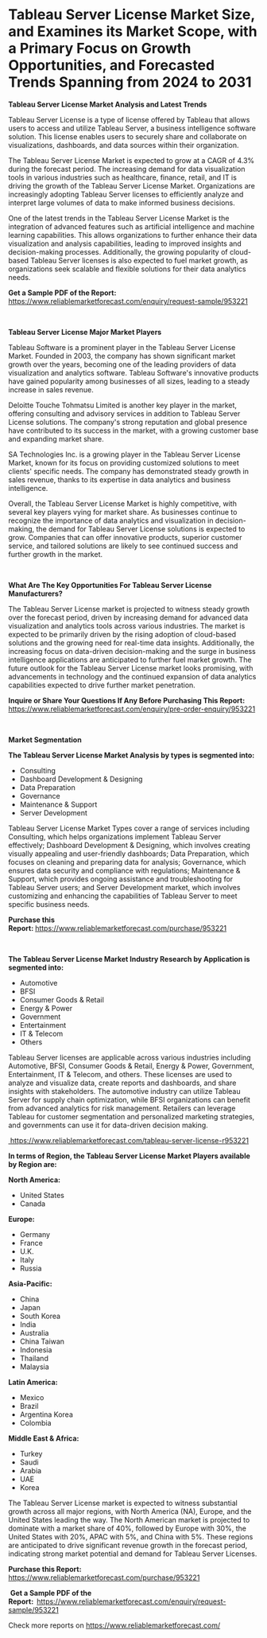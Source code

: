 <p><h1>Tableau Server License Market Size, and Examines its Market Scope, with a Primary Focus on Growth Opportunities, and Forecasted Trends Spanning from 2024 to 2031</h1></p><p><strong>Tableau Server License Market Analysis and Latest Trends</strong></p>
<p><p>Tableau Server License is a type of license offered by Tableau that allows users to access and utilize Tableau Server, a business intelligence software solution. This license enables users to securely share and collaborate on visualizations, dashboards, and data sources within their organization.</p><p>The Tableau Server License Market is expected to grow at a CAGR of 4.3% during the forecast period. The increasing demand for data visualization tools in various industries such as healthcare, finance, retail, and IT is driving the growth of the Tableau Server License Market. Organizations are increasingly adopting Tableau Server licenses to efficiently analyze and interpret large volumes of data to make informed business decisions.</p><p>One of the latest trends in the Tableau Server License Market is the integration of advanced features such as artificial intelligence and machine learning capabilities. This allows organizations to further enhance their data visualization and analysis capabilities, leading to improved insights and decision-making processes. Additionally, the growing popularity of cloud-based Tableau Server licenses is also expected to fuel market growth, as organizations seek scalable and flexible solutions for their data analytics needs.</p></p>
<p><strong>Get a Sample PDF of the Report:&nbsp;</strong> <a href="https://www.reliablemarketforecast.com/enquiry/request-sample/953221">https://www.reliablemarketforecast.com/enquiry/request-sample/953221</a></p>
<p>&nbsp;</p>
<p><strong>Tableau Server License Major Market Players</strong></p>
<p><p>Tableau Software is a prominent player in the Tableau Server License Market. Founded in 2003, the company has shown significant market growth over the years, becoming one of the leading providers of data visualization and analytics software. Tableau Software's innovative products have gained popularity among businesses of all sizes, leading to a steady increase in sales revenue.</p><p>Deloitte Touche Tohmatsu Limited is another key player in the market, offering consulting and advisory services in addition to Tableau Server License solutions. The company's strong reputation and global presence have contributed to its success in the market, with a growing customer base and expanding market share.</p><p>SA Technologies Inc. is a growing player in the Tableau Server License Market, known for its focus on providing customized solutions to meet clients' specific needs. The company has demonstrated steady growth in sales revenue, thanks to its expertise in data analytics and business intelligence.</p><p>Overall, the Tableau Server License Market is highly competitive, with several key players vying for market share. As businesses continue to recognize the importance of data analytics and visualization in decision-making, the demand for Tableau Server License solutions is expected to grow. Companies that can offer innovative products, superior customer service, and tailored solutions are likely to see continued success and further growth in the market.</p></p>
<p>&nbsp;</p>
<p><strong>What Are The Key Opportunities For Tableau Server License Manufacturers?</strong></p>
<p><p>The Tableau Server License market is projected to witness steady growth over the forecast period, driven by increasing demand for advanced data visualization and analytics tools across various industries. The market is expected to be primarily driven by the rising adoption of cloud-based solutions and the growing need for real-time data insights. Additionally, the increasing focus on data-driven decision-making and the surge in business intelligence applications are anticipated to further fuel market growth. The future outlook for the Tableau Server License market looks promising, with advancements in technology and the continued expansion of data analytics capabilities expected to drive further market penetration.</p></p>
<p><strong>Inquire or Share Your Questions If Any Before Purchasing This Report:</strong> <a href="https://www.reliablemarketforecast.com/enquiry/pre-order-enquiry/953221">https://www.reliablemarketforecast.com/enquiry/pre-order-enquiry/953221</a></p>
<p>&nbsp;</p>
<p><strong>Market Segmentation</strong></p>
<p><strong>The Tableau Server License Market Analysis by types is segmented into:</strong></p>
<p><ul><li>Consulting</li><li>Dashboard Development & Designing</li><li>Data Preparation</li><li>Governance</li><li>Maintenance & Support</li><li>Server Development</li></ul></p>
<p><p>Tableau Server License Market Types cover a range of services including Consulting, which helps organizations implement Tableau Server effectively; Dashboard Development & Designing, which involves creating visually appealing and user-friendly dashboards; Data Preparation, which focuses on cleaning and preparing data for analysis; Governance, which ensures data security and compliance with regulations; Maintenance & Support, which provides ongoing assistance and troubleshooting for Tableau Server users; and Server Development market, which involves customizing and enhancing the capabilities of Tableau Server to meet specific business needs.</p></p>
<p><strong>Purchase this Report:&nbsp;</strong><a href="https://www.reliablemarketforecast.com/purchase/953221">https://www.reliablemarketforecast.com/purchase/953221</a></p>
<p>&nbsp;</p>
<p><strong>The Tableau Server License Market Industry Research by Application is segmented into:</strong></p>
<p><ul><li>Automotive</li><li>BFSI</li><li>Consumer Goods & Retail</li><li>Energy & Power</li><li>Government</li><li>Entertainment</li><li>IT & Telecom</li><li>Others</li></ul></p>
<p><p>Tableau Server licenses are applicable across various industries including Automotive, BFSI, Consumer Goods & Retail, Energy & Power, Government, Entertainment, IT & Telecom, and others. These licenses are used to analyze and visualize data, create reports and dashboards, and share insights with stakeholders. The automotive industry can utilize Tableau Server for supply chain optimization, while BFSI organizations can benefit from advanced analytics for risk management. Retailers can leverage Tableau for customer segmentation and personalized marketing strategies, and governments can use it for data-driven decision making.</p></p>
<p><a href="https://www.reliablemarketforecast.com/tableau-server-license-r953221">&nbsp;https://www.reliablemarketforecast.com/tableau-server-license-r953221</a></p>
<p><strong>In terms of Region, the Tableau Server License Market Players available by Region are:</strong></p>
<p>
    <p> <strong> North America: </strong>
        <ul>
            <li>United States</li>
            <li>Canada</li>
        </ul>
        </p> 
    <p> <strong> Europe: </strong>
        <ul>
            <li>Germany</li>
            <li>France</li>
            <li>U.K.</li>
            <li>Italy</li>
            <li>Russia</li>
        </ul>
        </p> 
    <p> <strong> Asia-Pacific: </strong>
        <ul>
            <li>China</li>
            <li>Japan</li>
            <li>South Korea</li>
            <li>India</li>
            <li>Australia</li>
            <li>China Taiwan</li>
            <li>Indonesia</li>
            <li>Thailand</li>
            <li>Malaysia</li>
        </ul>
        </p> 
    <p> <strong> Latin America: </strong>
        <ul>
            <li>Mexico</li>
            <li>Brazil</li>
            <li>Argentina Korea</li>
            <li>Colombia</li>
        </ul>
        </p> 
    <p> <strong> Middle East & Africa: </strong>
        <ul>
            <li>Turkey</li>
            <li>Saudi</li>
            <li>Arabia</li>
            <li>UAE</li>
            <li>Korea</li>
        </ul>
    </p>
    </p>
<p><p>The Tableau Server License market is expected to witness substantial growth across all major regions, with North America (NA), Europe, and the United States leading the way. The North American market is projected to dominate with a market share of 40%, followed by Europe with 30%, the United States with 20%, APAC with 5%, and China with 5%. These regions are anticipated to drive significant revenue growth in the forecast period, indicating strong market potential and demand for Tableau Server Licenses.</p></p>
<p><strong>Purchase this Report: </strong><a href="https://www.reliablemarketforecast.com/purchase/953221">https://www.reliablemarketforecast.com/purchase/953221</a></p>
<p>&nbsp;<strong>Get a Sample PDF of the Report:&nbsp;&nbsp;</strong><a href="https://www.reliablemarketforecast.com/enquiry/request-sample/953221">https://www.reliablemarketforecast.com/enquiry/request-sample/953221</a></p>
<p><strong></strong></p>
<p>Check more reports on <a href="https://www.reliablemarketforecast.com/">https://www.reliablemarketforecast.com/</a></p>